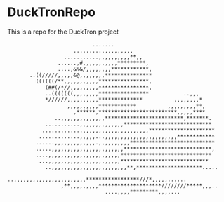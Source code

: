 # DuckTronRepo
This is a repo for the DuckTron project


                                                                                
                                                                                
                                                                                
                                                                                
                               .......                                          
                         .........,,,,,,,,,,                                    
                      ...........,,,,,,,,,,**,,                                 
                    ......,#,,,,,,,,,,,*********,                               
                    ....,&%&/,,,,,,,,************,                              
           ..((/////,,,,,&@,,,,,,,,***************                              
             ((((((/**,,,,,,,,,,,****************,                              
                (##(/*//,,,,,,,,,****************,                              
                ..(((((((,,,,,,,,****************           ..,,,               
                *//////,,,,,,,,,,**************          .,,,,,,,*              
                       ,,,,,,,,,,************          ,,,,,,,,,**,             
                         ,******,*************************,,,,,****             
                   ..,,,,,,,,,,,,,,*************************,*******.           
                ...........,,,,,,,,,,,,,,****************************           
               .............,,,,,,,,,,,,,,,,,,,,,*********************          
              .............,,,,,...,,,,,,,,,,,,,,,,,,,,,,,************          
             ......,,,,,,,,,,,,,.,,,,,,,,,,***************************          
             .....,,,,,,,,,,,,,,,,,,,,,,,****************************,          
             ....,,,,,,,,,,,,,,,,,,,,,,,*****************************           
              ...,,,,,,,,,,,,,,,,,,,,,,,****************************            
                ..,,,,,,,,,,,,,,,,,,,,,,,,**,*********************.....         
                  ..,,,,,,,,,,,,,,,,,,,,,,,*****************///*,,,,,......     
                     ,**,,,,,,,,,********************////////*****,,,..         
                                   ....,,,,*********,,,,...                     
                                                                                
                                                                                
                                                                                
                                                                                
